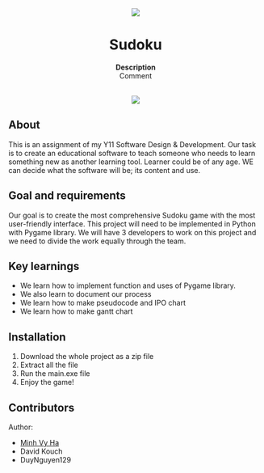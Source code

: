 <div align="center"><img src="app/src/main/res/mipmap-xhdpi/ic_launcher.png"></div>
<h1 align="center">Sudoku</h1>
<p align="center"><strong>Description</strong>
<br>Comment</p>
<br/>
<div align="center"><img src="demo.gif"></img></div>
<h2>About</h2>

This is an assignment of my Y11 Software Design & Development. Our task is to create an educational software to teach someone who needs to learn something new as another learning tool. Learner could be of any age. WE can decide what the software will be; its content and use.

<h2>Goal and requirements</h2>

Our goal is to create the most comprehensive Sudoku game with the most user-friendly interface. This project will need to be implemented in Python with Pygame library. We will have 3 developers to work on this project and we need to divide the work equally through the team.

<h2>Key learnings</h2>

- We learn how to implement function and uses of Pygame library. 
- We also learn to document our process
- We learn how to make pseudocode and IPO chart
- We learn how to make gantt chart

<h2>Installation</h2>

1. Download the whole project as a zip file
2. Extract all the file
3. Run the main.exe file 
4. Enjoy the game!

<h2>Contributors</h2>

Author: 
- <a href="https://www.linkedin.com/in/minhvyha/" target="_blank">Minh Vy Ha</a>
- David Kouch
- DuyNguyen129
